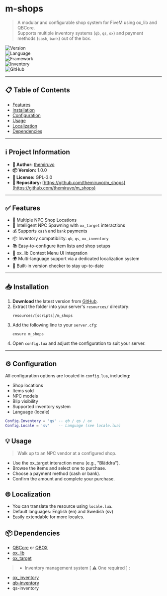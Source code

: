 # m-shops

> A modular and configurable shop system for FiveM using ox_lib and QBCore.  
Supports multiple inventory systems (`qb`, `qs`, `ox`) and payment methods (`cash`, `bank`) out of the box.

![Version](https://img.shields.io/badge/version-1.0.0-blue)  
![Language](https://img.shields.io/badge/language-Lua-yellow)  
![Framework](https://img.shields.io/badge/framework-QBCore-orange)  
![Inventory](https://img.shields.io/badge/inventory-qb%20%7C%20qs%20%7C%20ox-9cf)  
![GitHub](https://img.shields.io/badge/GitHub-themiruvo/m_shops-black?logo=github)

---

## 📋 Table of Contents

- [Features](#features)
- [Installation](#installation)
- [Configuration](#configuration)
- [Usage](#usage)
- [Localization](#localization)
- [Dependencies](#dependencies)

---

## ℹ️ Project Information

- **👤 Author:** [themiruvo](https://github.com/themiruvo)
- **📦 Version:** 1.0.0
- **📄 License:** GPL-3.0
- **📂 Repository:** [https://github.com/themiruvo/m_shops](https://github.com/themiruvo/m_shops)

---

## ✅ Features

- 🛒 Multiple NPC Shop Locations
- 🧠 Intelligent NPC Spawning with `ox_target` interactions
- 💰 Supports `cash` and `bank` payments
- 📦 Inventory compatibility: `qb`, `qs`, `ox_inventory`
- 📚 Easy-to-configure item lists and shop setups
- 🧩 ox_lib Context Menu UI integration
- 🌍 Multi-language support via a dedicated localization system
- 🔁 Built-in version checker to stay up-to-date

---

## 📥 Installation

1. **Download** the latest version from [GitHub](https://github.com/themiruvo/m_shops).
2. Extract the folder into your server's `resources/` directory:
    ```
    resources/[scripts]/m_shops
    ```
3. Add the following line to your `server.cfg`:
    ```
    ensure m_shops
    ```
4. Open `config.lua` and adjust the configuration to suit your server.

---

## ⚙️ Configuration

All configuration options are located in `config.lua`, including:

- Shop locations
- Items sold
- NPC models
- Blip visibility
- Supported inventory system
- Language (locale)

```lua
Config.Inventory = 'qs' -- qb / qs / ox
Config.Locale = 'sv'    -- Language (see locale.lua)
```
## 💡 Usage
> Walk up to an NPC vendor at a configured shop.

- Use the ox_target interaction menu (e.g., "Bläddra").
- Browse the items and select one to purchase.
- Choose a payment method (cash or bank).
- Confirm the amount and complete your purchase.

## 🌐 Localization
- You can translate the resource using `locale.lua`.
- Default languages: English (en) and Swedish (sv)
- Easily extendable for more locales.

## 📦 Dependencies
- [QBCore](https://github.com/qbcore-framework/qb-core) or [QBOX](https://github.com/Qbox-project/qbx_core) 
- [ox_lib](https://github.com/communityox/ox_lib)
- [ox_target](https://github.com/CommunityOx/ox_target)
> - Inventory management system [ ⚠️ One required ] :

* [ox_inventory](https://github.com/CommunityOx/ox_inventory)
* [qb-inventory](https://github.com/qbcore-framework/qb-inventory)
* qs-inventory
